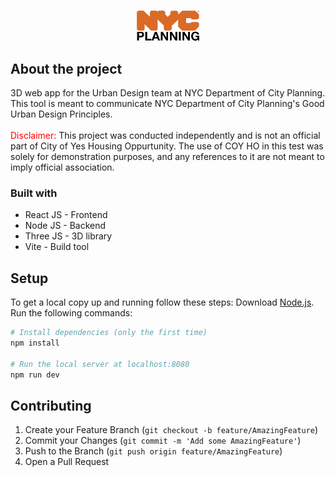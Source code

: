 <!-- DCP LOGO -->
<br />
<p align="center">
    <img 
        className="logo-icon"
        alt="NYC Planning"
        src="https://raw.githubusercontent.com/NYCPlanning/dcp-logo/master/dcp_logo_772.png"
            width = "100">
    </img>
</p>

## About the project

3D web app for the Urban Design team at NYC Department of City Planning. This tool is meant to communicate NYC Department of City Planning's Good Urban Design Principles.
<br />
<br />
<span style="color:red;">Disclaimer:</span> This project was conducted independently and is not an official part of City of Yes Housing Oppurtunity. The use of COY HO in this test was solely for demonstration purposes, and any references to it are not meant to imply official association.​

### Built with

* React JS - Frontend
* Node JS - Backend
* Three JS - 3D library
* Vite - Build tool

## Setup
To get a local copy up and running follow these steps:
Download [Node.js](https://nodejs.org/en/download/).
Run the following commands:

``` bash
# Install dependencies (only the first time)
npm install

# Run the local server at localhost:8080
npm run dev
```
<!-- Contributing -->
## Contributing
1. Create your Feature Branch (`git checkout -b feature/AmazingFeature`)
2. Commit your Changes (`git commit -m 'Add some AmazingFeature'`)
3. Push to the Branch (`git push origin feature/AmazingFeature`)
4. Open a Pull Request